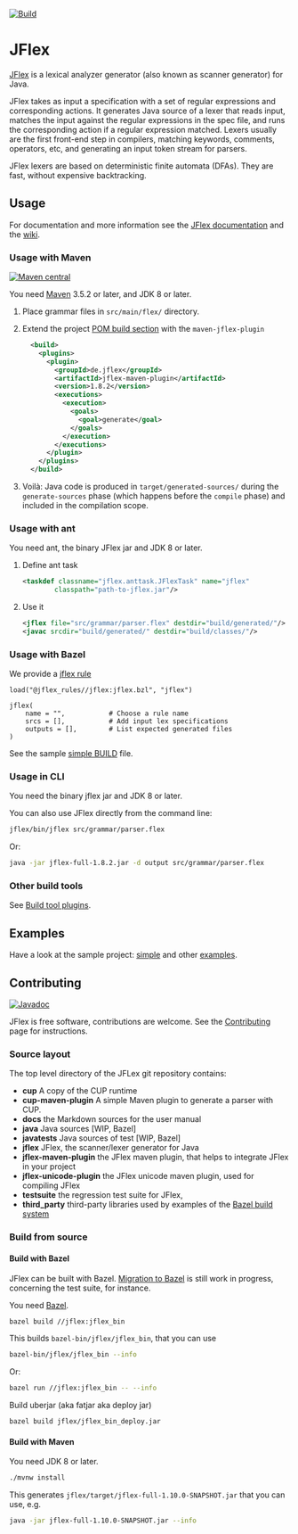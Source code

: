 <!--
  Copyright 2023, Gerwin Klein, Régis Décamps, Steve Rowe
  SPDX-License-Identifier: CC-BY-SA-4.0
-->

[![Build](https://github.com/jflex-de/jflex/actions/workflows/build.yml/badge.svg)](https://github.com/jflex-de/jflex/actions/workflows/build.yml)

# JFlex

[JFlex][jflex] is a lexical analyzer generator (also known as scanner generator) for Java.

JFlex takes as input a specification with a set of regular expressions and corresponding actions.
It generates Java source of a lexer that reads input, matches the input against the regular
expressions in the spec file, and runs the corresponding action if a regular expression
matched. Lexers usually are the first front-end step in compilers, matching keywords, comments,
operators, etc, and generating an input token stream for parsers.

JFlex lexers are based on deterministic finite automata (DFAs).
They are fast, without expensive backtracking.


## Usage

For documentation and more information see the [JFlex documentation][jflex-doc]
and the [wiki][wiki].

### Usage with Maven

[![Maven central](https://img.shields.io/maven-central/v/de.jflex/jflex.svg)](https://search.maven.org/artifact/de.jflex/jflex/)

You need [Maven][maven] 3.5.2 or later, and JDK 8 or later.

1. Place grammar files in `src/main/flex/` directory.

2. Extend the project [POM build section][pom-build] with the `maven-jflex-plugin`

    ```xml
      <build>
        <plugins>
          <plugin>
            <groupId>de.jflex</groupId>
            <artifactId>jflex-maven-plugin</artifactId>
            <version>1.8.2</version>
            <executions>
              <execution>
                <goals>
                  <goal>generate</goal>
                </goals>
              </execution>
            </executions>
          </plugin>
        </plugins>
      </build>
    ```

3. Voilà: Java code is produced in `target/generated-sources/` during the `generate-sources` phase
(which happens before the `compile` phase) and included in the compilation scope.

### Usage with ant

You need ant, the binary JFlex jar and JDK 8 or later.

1. Define ant task

    ```xml
    <taskdef classname="jflex.anttask.JFlexTask" name="jflex"
            classpath="path-to-jflex.jar"/>
    ```

2. Use it

    ```xml
    <jflex file="src/grammar/parser.flex" destdir="build/generated/"/>
    <javac srcdir="build/generated/" destdir="build/classes/"/>
    ```

### Usage with Bazel

We provide a [jflex rule](https://jflex-de.github.io/bazel_rules/)

```bazel
load("@jflex_rules//jflex:jflex.bzl", "jflex")

jflex(
    name = "",           # Choose a rule name
    srcs = [],           # Add input lex specifications
    outputs = [],        # List expected generated files
)
```

See the sample [simple BUILD](https://github.com/jflex-de/jflex/blob/master/jflex/examples/simple/BUILD)
file.

### Usage in CLI

You need the binary jflex jar and JDK 8 or later.

You can also use JFlex directly from the command line:

```sh
jflex/bin/jflex src/grammar/parser.flex
```

Or:

```sh
java -jar jflex-full-1.8.2.jar -d output src/grammar/parser.flex
```

### Other build tools

See [Build tool plugins](https://github.com/jflex-de/jflex/wiki/Build-tool-integration).


## Examples

Have a look at the sample project: [simple][example-simple] and other [examples].

## Contributing

[![Javadoc](https://javadoc.io/badge2/de.jflex/jflex/javadoc.svg)](https://javadoc.io/doc/de.jflex/jflex)

JFlex is free software, contributions are welcome.
See the [Contributing][contrib] page for instructions.

### Source layout

The top level directory of the JFLex git repository contains:

- **cup** A copy of the CUP runtime
- **cup-maven-plugin** A simple Maven plugin to generate a parser with CUP.
- **docs** the Markdown sources for the user manual
- **java** Java sources [WIP, Bazel]
- **javatests** Java sources of test [WIP, Bazel]
- **jflex** JFlex, the scanner/lexer generator for Java
- **jflex-maven-plugin** the JFlex maven plugin, that helps to integrate JFlex in your project
- **jflex-unicode-plugin** the JFlex unicode maven plugin, used for compiling JFlex
- **testsuite** the regression test suite for JFlex,
- **third_party** third-party libraries used by examples of the [Bazel build system][bazel]


### Build from source

#### Build with Bazel

JFlex can be built with Bazel.
[Migration to Bazel][migration-bazel] is still work in progress, concerning the test suite, for instance.

You need [Bazel][bazel].

```sh
bazel build //jflex:jflex_bin
```

This builds `bazel-bin/jflex/jflex_bin`, that you can use

```sh
bazel-bin/jflex/jflex_bin --info
```

Or:

```sh
bazel run //jflex:jflex_bin -- --info
```

Build uberjar (aka fatjar aka deploy jar)

```sh
bazel build jflex/jflex_bin_deploy.jar
```

#### Build with Maven

You need JDK 8 or later.

```sh
./mvnw install
```

This generates `jflex/target/jflex-full-1.10.0-SNAPSHOT.jar` that you can use, e.g.

```sh
java -jar jflex-full-1.10.0-SNAPSHOT.jar --info
```


[jflex]: http://jflex.de/
[jflex-doc]: http://jflex.de/manual.html
[wiki]: https://github.com/jflex-de/jflex/wiki
[pom-build]: https://maven.apache.org/pom.html#Build_Settings
[example-simple]: https://github.com/jflex-de/jflex/tree/master/jflex/examples/simple
[examples]: https://github.com/jflex-de/jflex/tree/master/jflex/examples/
[contrib]: https://github.com/jflex-de/jflex/wiki/Contributing
[bazel]: https://bazel.build/
[maven]: https://maven.apache.org/
[migration-bazel]: https://github.com/jflex-de/jflex/wiki/Migration-to-Bazel

